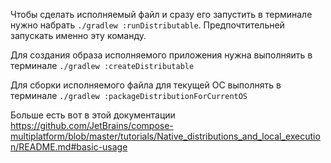 Чтобы сделать исполняемый файл и сразу его запустить в терминале нужно набрать ```./gradlew :runDistributable```. Предпочтительней запускать именно эту команду.

Для создания образа исполняемого приложения нужна выполняить в терминале ```./gradlew :createDistributable```

Для сборки исполняемого файла для текущей ОС выполнять в терминале ```./gradlew :packageDistributionForCurrentOS```

Больше есть вот в этой документации https://github.com/JetBrains/compose-multiplatform/blob/master/tutorials/Native_distributions_and_local_execution/README.md#basic-usage
